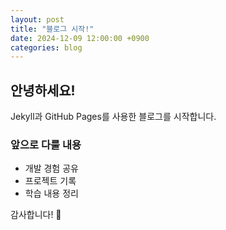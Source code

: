 ```yaml
---
layout: post
title: "블로그 시작!"
date: 2024-12-09 12:00:00 +0900
categories: blog
---
```


## 안녕하세요!

Jekyll과 GitHub Pages를 사용한 블로그를 시작합니다.

### 앞으로 다룰 내용

- 개발 경험 공유
- 프로젝트 기록
- 학습 내용 정리

감사합니다! 🚀
